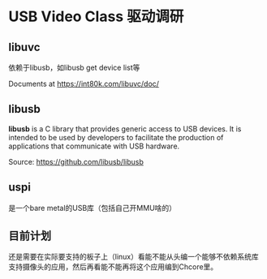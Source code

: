 # USB Video Class 驱动调研

## libuvc

依赖于libusb，如libusb get device list等

Documents at https://int80k.com/libuvc/doc/

## libusb

**libusb** is a C library that provides generic access to USB devices. It is intended to be used by developers to facilitate the production of applications that communicate with USB hardware.

Source: https://github.com/libusb/libusb

##  uspi

是一个bare metal的USB库（包括自己开MMU啥的）

## 目前计划

还是需要在实际要支持的板子上（linux）看能不能从头编一个能够不依赖系统库支持摄像头的应用，然后再看能不能再将这个应用编到Chcore里。